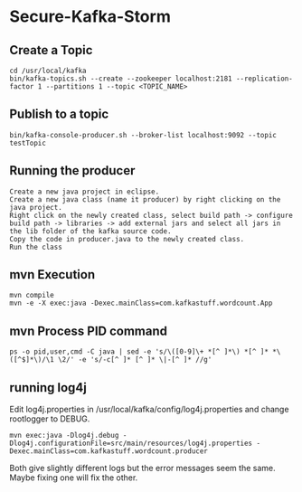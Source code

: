 # Secure-Kafka-Storm

## Create a Topic

```
cd /usr/local/kafka
bin/kafka-topics.sh --create --zookeeper localhost:2181 --replication-factor 1 --partitions 1 --topic <TOPIC_NAME>
```

## Publish to a topic
```
bin/kafka-console-producer.sh --broker-list localhost:9092 --topic testTopic
```
## Running the producer
```
Create a new java project in eclipse.
Create a new java class (name it producer) by right clicking on the java project.
Right click on the newly created class, select build path -> configure build path -> libraries -> add external jars and select all jars in the lib folder of the kafka source code.
Copy the code in producer.java to the newly created class.
Run the class
```

## mvn Execution
```
mvn compile
mvn -e -X exec:java -Dexec.mainClass=com.kafkastuff.wordcount.App
```

## mvn Process PID command
```
ps -o pid,user,cmd -C java | sed -e 's/\([0-9]\+ *[^ ]*\) *[^ ]* *\([^$]*\)/\1 \2/' -e 's/-c[^ ]* [^ ]* \|-[^ ]* //g'
```

## running log4j

Edit log4j.properties in /usr/local/kafka/config/log4j.properties and change rootlogger to DEBUG.

```
mvn exec:java -Dlog4j.debug -Dlog4j.configurationFile=src/main/resources/log4j.properties -Dexec.mainClass=com.kafkastuff.wordcount.producer
```

Both give slightly different logs but the error messages seem the same. Maybe fixing one will fix the other.

